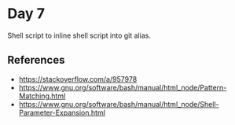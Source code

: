 Day 7
=====

Shell script to inline shell script into git alias.

References
----------

* https://stackoverflow.com/a/957978
* https://www.gnu.org/software/bash/manual/html_node/Pattern-Matching.html
* https://www.gnu.org/software/bash/manual/html_node/Shell-Parameter-Expansion.html

